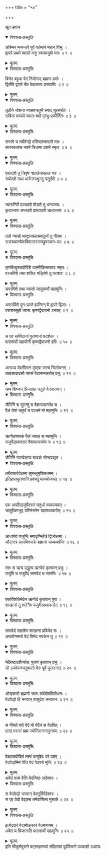 +++
title = "५०"

+++

सूत उवाच  

<details open><summary>विश्वास-प्रस्तुतिः</summary>

अस्मिन् मन्वन्तरे पूर्वं वर्तमाने महान् विभुः ।  
द्वापरे प्रथमे व्यासो मनुः स्वायम्भुवो मतः ॥ १ ॥
</details>

<details><summary>मूलम्</summary>

अस्मिन् मन्वन्तरे पूर्वं वर्तमाने महान् विभुः ।  
द्वापरे प्रथमे व्यासो मनुः स्वायम्भुवो मतः ॥ १ ॥
</details>

<details open><summary>विश्वास-प्रस्तुतिः</summary>

बिभेद बहुधा वेदं नियोगाद् ब्रह्मणः प्रभोः ।  
द्वितीये द्वापरे चैव वेदव्यासः प्रजापतिः ॥ २ ॥
</details>

<details><summary>मूलम्</summary>

बिभेद बहुधा वेदं नियोगाद् ब्रह्मणः प्रभोः ।  
द्वितीये द्वापरे चैव वेदव्यासः प्रजापतिः ॥ २ ॥
</details>

<details open><summary>विश्वास-प्रस्तुतिः</summary>

तृतीये चोशना व्यासश्चतुर्थे स्याद् बृहस्पतिः ।  
सविता पञ्चमे व्यासः षष्ठे मृत्युः प्रकीर्तितः ॥ ३ ॥
</details>

<details><summary>मूलम्</summary>

तृतीये चोशना व्यासश्चतुर्थे स्याद् बृहस्पतिः ।  
सविता पञ्चमे व्यासः षष्ठे मृत्युः प्रकीर्तितः ॥ ३ ॥
</details>

<details open><summary>विश्वास-प्रस्तुतिः</summary>

सप्तमे च तथैवेन्द्रो वसिष्ठश्चाष्टमे मतः ।  
सारस्वतश्च नवमे त्रिधामा दशमे स्मृतः ॥ ४ ॥
</details>

<details><summary>मूलम्</summary>

सप्तमे च तथैवेन्द्रो वसिष्ठश्चाष्टमे मतः ।  
सारस्वतश्च नवमे त्रिधामा दशमे स्मृतः ॥ ४ ॥
</details>

<details open><summary>विश्वास-प्रस्तुतिः</summary>

एकादशे तु त्रिवृषः शततेजास्ततः परः ।  
त्रयोदशे तथा धर्मस्तरक्षुस्तु चतुर्दशे ॥ ५ ॥
</details>

<details><summary>मूलम्</summary>

एकादशे तु त्रिवृषः शततेजास्ततः परः ।  
त्रयोदशे तथा धर्मस्तरक्षुस्तु चतुर्दशे ॥ ५ ॥
</details>

<details open><summary>विश्वास-प्रस्तुतिः</summary>

त्र्यारुणिर्वै पञ्चदशे षोडशे तु धनञ्जयः ।  
कृतञ्जयः सप्तदशे ह्यष्टादशे ऋतञ्जयः ॥ ६ ॥
</details>

<details><summary>मूलम्</summary>

त्र्यारुणिर्वै पञ्चदशे षोडशे तु धनञ्जयः ।  
कृतञ्जयः सप्तदशे ह्यष्टादशे ऋतञ्जयः ॥ ६ ॥
</details>

<details open><summary>विश्वास-प्रस्तुतिः</summary>

ततो व्यासो भरद्वाजस्तस्मादूर्ध्वं तु गौतमः ।  
राजश्रवाश्चैकविंशस्तस्माच्छुष्मायणः परः ॥ ७ ॥
</details>

<details><summary>मूलम्</summary>

ततो व्यासो भरद्वाजस्तस्मादूर्ध्वं तु गौतमः ।  
राजश्रवाश्चैकविंशस्तस्माच्छुष्मायणः परः ॥ ७ ॥
</details>

<details open><summary>विश्वास-प्रस्तुतिः</summary>

तृणबिन्दुस्त्रयोविंशे वाल्मीकिस्तत्परः स्मृतः ।  
पञ्चविशे तथा शक्तिः षड्विंशे तु पराशरः ॥ ८ ॥
</details>

<details><summary>मूलम्</summary>

तृणबिन्दुस्त्रयोविंशे वाल्मीकिस्तत्परः स्मृतः ।  
पञ्चविशे तथा शक्तिः षड्विंशे तु पराशरः ॥ ८ ॥
</details>
सप्तविंशे तथा व्यासो जातूकर्णो महामुनिः ।  

<details open><summary>विश्वास-प्रस्तुतिः</summary>

अष्टाविंशे पुनः प्राप्ते ह्यस्मिन् वै द्वापरे द्विजाः ।  
पराशरसुतो व्यासः कृष्णद्वैपायनो ऽभवत् ॥ ९ ॥
</details>

<details><summary>मूलम्</summary>

अष्टाविंशे पुनः प्राप्ते ह्यस्मिन् वै द्वापरे द्विजाः ।  
पराशरसुतो व्यासः कृष्णद्वैपायनो ऽभवत् ॥ ९ ॥
</details>

<details open><summary>विश्वास-प्रस्तुतिः</summary>

स एव सर्ववेदानां पुराणानां प्रदर्शकः ।  
पाराशर्यो महायोगी कृष्णद्वैपायनो हरिः ॥ १० ॥
</details>

<details><summary>मूलम्</summary>

स एव सर्ववेदानां पुराणानां प्रदर्शकः ।  
पाराशर्यो महायोगी कृष्णद्वैपायनो हरिः ॥ १० ॥
</details>

<details open><summary>विश्वास-प्रस्तुतिः</summary>

आराध्य देवमीशानं दृष्ट्वा साम्बं त्रिलोचनम् ।  
तत्प्रसादादसौ व्यासं वेदानामकरोत् प्रभुः ॥ ११ ॥
</details>

<details><summary>मूलम्</summary>

आराध्य देवमीशानं दृष्ट्वा साम्बं त्रिलोचनम् ।  
तत्प्रसादादसौ व्यासं वेदानामकरोत् प्रभुः ॥ ११ ॥
</details>
अथ शिष्यान् प्रिजग्राह चतुरो वेदपारगान् ।  

<details open><summary>विश्वास-प्रस्तुतिः</summary>

जैमिनिं च सुमन्तुं च वैशम्पायनमेव च ।  
पैलं तेषां चतुर्थं च पञ्चमं मां महामुनिः ॥ १२ ॥
</details>

<details><summary>मूलम्</summary>

जैमिनिं च सुमन्तुं च वैशम्पायनमेव च ।  
पैलं तेषां चतुर्थं च पञ्चमं मां महामुनिः ॥ १२ ॥
</details>

<details open><summary>विश्वास-प्रस्तुतिः</summary>

ऋग्वेदश्रावकं पैलं जग्राह स महामुनिः ।  
यजुर्वेदप्रवक्तारं वैशम्पायनमेव च ॥ १३ ॥
</details>

<details><summary>मूलम्</summary>

ऋग्वेदश्रावकं पैलं जग्राह स महामुनिः ।  
यजुर्वेदप्रवक्तारं वैशम्पायनमेव च ॥ १३ ॥
</details>
जैमिनिं सामवेदस्य श्रावकं सोन्वपद्यत ।  

<details open><summary>विश्वास-प्रस्तुतिः</summary>

तथैवाथर्ववेदस्य सुमन्तुमृषिसत्तमम् ।  
इतिहासपुराणानि प्रवक्तुं मामयोजयत् ॥ १४ ॥
</details>

<details><summary>मूलम्</summary>

तथैवाथर्ववेदस्य सुमन्तुमृषिसत्तमम् ।  
इतिहासपुराणानि प्रवक्तुं मामयोजयत् ॥ १४ ॥
</details>

<details open><summary>विश्वास-प्रस्तुतिः</summary>

एक आसीद्यजुर्वेदस्तं चतुर्धा व्यकल्पयत् ।  
चातुर्हेत्रमभूद् यस्मिंस्तेन यज्ञमथाकरोत् ॥ १५ ॥
</details>

<details><summary>मूलम्</summary>

एक आसीद्यजुर्वेदस्तं चतुर्धा व्यकल्पयत् ।  
चातुर्हेत्रमभूद् यस्मिंस्तेन यज्ञमथाकरोत् ॥ १५ ॥
</details>

<details open><summary>विश्वास-प्रस्तुतिः</summary>

आध्वर्यवं यजुर्भिः स्यादृग्भिर्हेत्रं द्विजोत्तमाः ।  
औद्गात्रं सामभिश्चक्रे ब्रह्मत्वं चाप्यथर्वभिः ॥ १६ ॥
</details>

<details><summary>मूलम्</summary>

आध्वर्यवं यजुर्भिः स्यादृग्भिर्हेत्रं द्विजोत्तमाः ।  
औद्गात्रं सामभिश्चक्रे ब्रह्मत्वं चाप्यथर्वभिः ॥ १६ ॥
</details>

<details open><summary>विश्वास-प्रस्तुतिः</summary>

ततः स ऋच उद्धृत्य ऋग्वेदं कृतवान् प्रभुः ।  
यजूंषि च यजुर्वेदं सामवेदं च सामभिः ॥ १७ ॥
</details>

<details><summary>मूलम्</summary>

ततः स ऋच उद्धृत्य ऋग्वेदं कृतवान् प्रभुः ।  
यजूंषि च यजुर्वेदं सामवेदं च सामभिः ॥ १७ ॥
</details>

<details open><summary>विश्वास-प्रस्तुतिः</summary>

एकविंशतिभेदेन ऋग्वेदं कृतवान् पुरा ।  
शाखानां तु शतेनैव यजुर्वेदमथाकरोत् ॥ १८ ॥
</details>

<details><summary>मूलम्</summary>

एकविंशतिभेदेन ऋग्वेदं कृतवान् पुरा ।  
शाखानां तु शतेनैव यजुर्वेदमथाकरोत् ॥ १८ ॥
</details>

<details open><summary>विश्वास-प्रस्तुतिः</summary>

सामवेदं सहस्रेण शाखानां प्रबिभेद सः ।  
अथर्वाणमथो वेदं बिभेद नवकेन तु ॥ १९ ॥
</details>

<details><summary>मूलम्</summary>

सामवेदं सहस्रेण शाखानां प्रबिभेद सः ।  
अथर्वाणमथो वेदं बिभेद नवकेन तु ॥ १९ ॥
</details>

<details open><summary>विश्वास-प्रस्तुतिः</summary>

भेदैरष्टादशैर्व्यासः पुराणं कृतवान् प्रभुः ।  
सो ऽयमेकश्चतुष्पादो वेदः पूर्वं पुरातनात् ॥ २० ॥
</details>

<details><summary>मूलम्</summary>

भेदैरष्टादशैर्व्यासः पुराणं कृतवान् प्रभुः ।  
सो ऽयमेकश्चतुष्पादो वेदः पूर्वं पुरातनात् ॥ २० ॥
</details>

<details open><summary>विश्वास-प्रस्तुतिः</summary>

ओङ्कारो ब्रह्मणो जातः सर्वदोषविशोधनः ।  
वेदवेद्यो हि भगवान् वासुदेवः सनातनः ॥ २१ ॥
</details>

<details><summary>मूलम्</summary>

ओङ्कारो ब्रह्मणो जातः सर्वदोषविशोधनः ।  
वेदवेद्यो हि भगवान् वासुदेवः सनातनः ॥ २१ ॥
</details>

<details open><summary>विश्वास-प्रस्तुतिः</summary>

स गीयते परो वेदे यो वेदैनं स वेदवित् ।  
एतत् परतरं ब्रह्म ज्योतिरानन्दमुत्तमम् ॥ २२ ॥
</details>

<details><summary>मूलम्</summary>

स गीयते परो वेदे यो वेदैनं स वेदवित् ।  
एतत् परतरं ब्रह्म ज्योतिरानन्दमुत्तमम् ॥ २२ ॥
</details>

<details open><summary>विश्वास-प्रस्तुतिः</summary>

वेदवाक्योदितं तत्त्वं वासुदेवः परं पदम् ।  
वेदवेद्यमिमं वेत्ति वेदं वेदपरो मुनिः ॥ २३ ॥
</details>

<details><summary>मूलम्</summary>

वेदवाक्योदितं तत्त्वं वासुदेवः परं पदम् ।  
वेदवेद्यमिमं वेत्ति वेदं वेदपरो मुनिः ॥ २३ ॥
</details>
अवेदं परमं वेत्ति वेदनिष्ठः सदेश्वरः ।  

<details open><summary>विश्वास-प्रस्तुतिः</summary>

स वेदवेद्यो भगवान् वेदमूर्तिर्महेश्वरः ।  
स एव वेदो वेद्यश्च तमेवाश्रित्य मुच्यते ॥ २४ ॥
</details>

<details><summary>मूलम्</summary>

स वेदवेद्यो भगवान् वेदमूर्तिर्महेश्वरः ।  
स एव वेदो वेद्यश्च तमेवाश्रित्य मुच्यते ॥ २४ ॥
</details>

<details open><summary>विश्वास-प्रस्तुतिः</summary>

इत्येदक्षरं वेद्यमोङ्कारं वेदमव्ययम् ।  
अवेदं च विजानाति पाराशर्यो महामुनिः ॥ २५ ॥
</details>

<details><summary>मूलम्</summary>

इत्येदक्षरं वेद्यमोङ्कारं वेदमव्ययम् ।  
अवेदं च विजानाति पाराशर्यो महामुनिः ॥ २५ ॥
</details>
इति श्रीकूर्मपुराणे षट्साहस्त्र्यां संहितायां पूर्वविभागे पञ्चाशो ऽध्यायः  
    